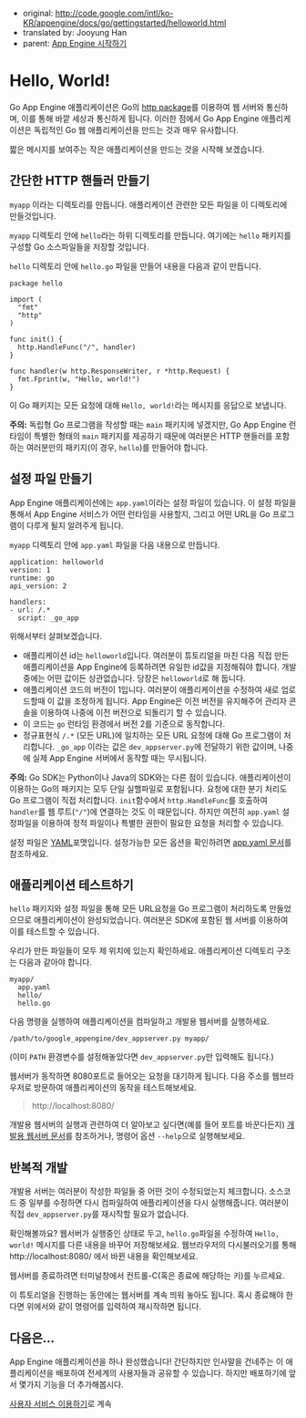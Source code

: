   * original: http://code.google.com/intl/ko-KR/appengine/docs/go/gettingstarted/helloworld.html
  * translated by: Jooyung Han
  * parent: [App Engine 시작하기](GoogleAppEngineGoGettingStarted.md)

# Hello, World! #

Go App Engine 애플리케이션은 Go의 [http package](http://golang.org/pkg/http/)를 이용하여 웹 서버와 통신하며, 이를 통해 바깥 세상과 통신하게 됩니다. 이러한 점에서 Go App Engine 애플리케이션은 독립적인 Go 웹 애플리케이션을 만드는 것과 매우 유사합니다.

짧은 메시지를 보여주는 작은 애플리케이션을 만드는 것을 시작해 보겠습니다.

## 간단한 HTTP 핸들러 만들기 ##

`myapp` 이라는 디렉토리를 만듭니다. 애플리케이션 관련한 모든 파일을 이 디렉토리에 만들것입니다.

`myapp` 디렉토리 안에 `hello`라는 하위 디렉토리를 만듭니다. 여기에는 `hello` 패키지를 구성할 Go 소스파일들을 저장할 것입니다.

`hello` 디렉토리 안에 `hello.go` 파일을 만들어 내용을 다음과 같이 만듭니다.

```
package hello

import (
  "fmt"
  "http"
)

func init() {
  http.HandleFunc("/", handler)
}

func handler(w http.ResponseWriter, r *http.Request) {
  fmt.Fprint(w, "Hello, world!")
}
```

이 Go 패키지는 모든 요청에 대해 `Hello, world!`라는 메시지를 응답으로 보냅니다.

**주의:** 독립형 Go 프로그램을 작성할 때는 `main` 패키지에 넣겠지만, Go App Engine  런타임이 특별한 형태의 `main` 패키지를 제공하기 때문에 여러분은 HTTP 핸들러를 포함하는 여러분만의 패키지(이 경우, `hello`)를 만들어야 합니다.

## 설정 파일 만들기 ##

App Engine 애플리케이션에는 `app.yaml`이라는 설정 파일이 있습니다. 이 설정 파일을 통해서 App Engine 서비스가 어떤 런타임을 사용할지, 그리고 어떤 URL을 Go 프로그램이 다루게 될지 알려주게 됩니다.

`myapp` 디렉토리 안에 `app.yaml` 파일을 다음 내용으로 만듭니다.

```
application: helloworld
version: 1
runtime: go
api_version: 2

handlers:
- url: /.*
  script: _go_app
```

위해서부터 살펴보겠습니다.
  * 애플리케이션 id는 `helloworld`입니다. 여러분이 튜토리얼을 마친 다음 직접 만든 애플리케이션을 App Engine에 등록하려면 유일한 id값을 지정해줘야 합니다. 개발 중에는 어떤 값이든 상관없습니다. 당장은 `helloworld`로 해 둡니다.
  * 애플리케이션 코드의 버전이 1입니다. 여러분이 애플리케이션을 수정하여 새로 업로드할때 이 값을 조정하게 됩니다. App Engine은 이전 버전을 유지해주어 관리자 콘솔을 이용하여 나중에 이전 버전으로 되돌리기 할 수 있습니다.
  * 이 코드는 `go` 런타임 환경에서 버전 2를 기준으로 동작합니다.
  * 정규표현식 `/.*` (모든 URL)에 일치하는 모든 URL 요청에 대해 Go 프로그램이 처리합니다. `_go_app` 이라는 값은 `dev_appserver.py`에 전달하기 위한 값이며, 나중에 실제 App Engine 서버에서 동작할 때는 무시됩니다.

**주의:** Go SDK는 Python이나 Java의 SDK와는 다른 점이 있습니다. 애플리케이션이 이용하는 Go의 패키지는 모두 단일 실핼파일로 포함됩니다. 요청에 대한 분기 처리도 Go 프로그램이 직접 처리합니다. `init`함수에서 `http.HandleFunc`를 호출하여 `handler`를 웹 루트(`"/"`)에 연결하는 것도 이 때문입니다. 하지만 여전히 `app.yaml` 설정파일을 이용하여 정적 파일이나 특별한 권한이 필요한 요청을 처리할 수 있습니다.

설정 파일은 [YAML](http://www.yaml.org/)포맷입니다. 설정가능한 모든 옵션을 확인하려면 [app.yaml 문서](http://code.google.com/appengine/docs/python/config/appconfig.html)를 참조하세요.

## 애플리케이션 테스트하기 ##

`hello` 패키지와 설정 파일을 통해 모든 URL요청을 Go 프로그램이 처리하도록 만들었으므로 애플리케이션이 완성되었습니다. 여러분은 SDK에 포함된 웹 서버를 이용하여 이를 테스트할 수 있습니다.

우리가 만든 파일들이 모두 제 위치에 있는지 확인하세요. 애플리케이션 디렉토리 구조는 다음과 같아야 합니다.

```
myapp/
  app.yaml
  hello/
  hello.go
```

다음 명령을 실행하여 애플리케이션을 컴파일하고 개발용 웹서버를 실행하세요.

```
/path/to/google_appengine/dev_appserver.py myapp/
```

(이미 `PATH` 환경변수를 설정해놓았다면 `dev_appserver.py`만 입력해도 됩니다.)

웹서버가 동작하면 8080포트로 들어오는 요청을 대기하게 됩니다. 다음 주소를 웹브라우저로 방문하여 애플리케이션의 동작을 테스트해보세요.

> http://localhost:8080/

개발용 웹서버의 실행과 관련하여 더 알아보고 싶다면(예를 들어 포트를 바꾼다든지) [개발용 웹서버 문서](http://code.google.com/appengine/docs/python/tools/devserver.html)를 참조하거나, 명령어 옵션 `--help`으로 실행해보세요.

## 반복적 개발 ##

개발용 서버는 여러분이 작성한 파일들 중 어떤 것이 수정되었는지 체크합니다. 소스코드 중 일부를 수정하면 다시 컴파일하여 애플리케이션을 다시 실행해줍니다. 여러분이 직접 `dev_appserver.py`를 재시작할 필요가 없습니다.

확인해볼까요? 웹서버가 실행중인 상태로 두고, `hello.go`파일을 수정하여 `Hello, world!` 메시지를 다른 내용을 바꾸어 저장해보세요. 웹브라우저의 다시불러오기를 통해 http://localhost:8080/ 에서 바뀐 내용을 확인해보세요.

웹서버를 종료하려면 터미널창에서 컨트롤-C(혹은 종료에 해당하는 키)를 누르세요.

이 튜토리얼을 진행하는 동안에는 웹서버를 계속 띄워 놓아도 됩니다. 혹시 종료해야 한다면 위에서와 같이 명령어를 입력하여 재시작하면 됩니다.

## 다음은... ##

App Engine 애플리케이션을 하나 완성했습니다! 간단하지만 인사말을 건네주는 이 애플리케이션을 배포하여 전세계의 사용자들과 공유할 수 있습니다. 하지만 배포하기에 앞서 몇가지 기능을 더 추가해봅시다.

[사용자 서비스 이용하기](GoogleAppEngineGoUsingUsersService.md)로 계속